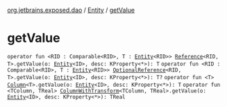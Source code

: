 [org.jetbrains.exposed.dao](../index.md) / [Entity](index.md) / [getValue](.)

# getValue

`operator fun <RID : Comparable<RID>, T : `[`Entity`](index.md)`<RID>> `[`Reference`](../-reference/index.md)`<RID, T>.getValue(o: `[`Entity`](index.md)`<ID>, desc: KProperty<*>): T`
`operator fun <RID : Comparable<RID>, T : `[`Entity`](index.md)`<RID>> `[`OptionalReference`](../-optional-reference/index.md)`<RID, T>.getValue(o: `[`Entity`](index.md)`<ID>, desc: KProperty<*>): T?`
`operator fun <T> `[`Column`](../../org.jetbrains.exposed.sql/-column/index.md)`<T>.getValue(o: `[`Entity`](index.md)`<ID>, desc: KProperty<*>): T`
`operator fun <TColumn, TReal> `[`ColumnWithTransform`](../-column-with-transform/index.md)`<TColumn, TReal>.getValue(o: `[`Entity`](index.md)`<ID>, desc: KProperty<*>): TReal`